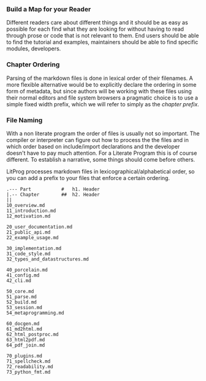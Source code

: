 
### Build a Map for your Reader

Different readers care about different things and it should be as easy as possible for each find what they are looking for without having to read through prose or code that is not relevant to them. End users should be able to find the tutorial and examples, maintainers should be able to find specific modules, developers.


### Chapter Ordering

Parsing of the markdown files is done in lexical order of their
filenames. A more flexible alternative would be to explicitly
declare the ordering in some form of metadata, but since authors
will be working with these files using their normal editors and
file system browsers a pragmatic choice is to use a simple fixed
width prefix, which we will refer to simply as the *chapter
prefix*.


### File Naming

With a non literate program the order of files is usually not so important. The compiler or interpreter can figure out how to process the the files and in which order based on include/import declarations and the developer doesn't have to pay much attention. For a Literate Program this is of course different. To establish a narrative, some things should come before others.

LitProg processes markdown files in lexicographical/alphabetical order, so you can add a prefix to your files that enforce a certain ordering. 


```
.--- Part           #   h1. Header
|.-- Chapter        ##  h2. Header
||
10_overview.md
11_introduction.md
12_motivation.md

20_user_documentation.md
21_public_api.md
22_example_usage.md

30_implementation.md
31_code_style.md
32_types_and_datastructures.md

40_porcelain.md
41_config.md
42_cli.md

50_core.md
51_parse.md
52_build.md
53_session.md
54_metaprogramming.md

60_docgen.md
61_md2html.md
62_html_postproc.md
63_html2pdf.md
64_pdf_join.md

70_plugins.md
71_spellcheck.md
72_readability.md
73_python_fmt.md
```

